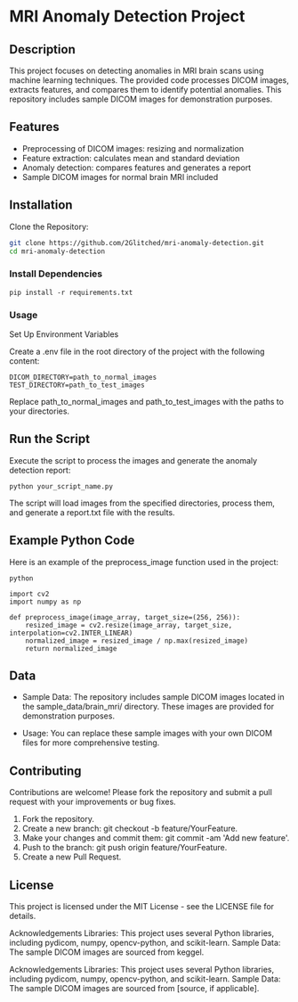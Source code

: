 # MRI Anomaly Detection Project

## Description

This project focuses on detecting anomalies in MRI brain scans using machine learning techniques. The provided code processes DICOM images, extracts features, and compares them to identify potential anomalies. This repository includes sample DICOM images for demonstration purposes.

## Features
* Preprocessing of DICOM images: resizing and normalization
* Feature extraction: calculates mean and standard deviation
* Anomaly detection: compares features and generates a report
* Sample DICOM images for normal brain MRI included
  
## Installation
Clone the Repository:
```bash
git clone https://github.com/2Glitched/mri-anomaly-detection.git
cd mri-anomaly-detection
```

### Install Dependencies
```
pip install -r requirements.txt
```
### Usage

Set Up Environment Variables

Create a .env file in the root directory of the project with the following content:
```
DICOM_DIRECTORY=path_to_normal_images
TEST_DIRECTORY=path_to_test_images
```
Replace path_to_normal_images and path_to_test_images with the paths to your directories.

## Run the Script

Execute the script to process the images and generate the anomaly detection report:

```
python your_script_name.py
```
The script will load images from the specified directories, process them, and generate a report.txt file with the results.

## Example Python Code
Here is an example of the preprocess_image function used in the project:
```
python

import cv2
import numpy as np

def preprocess_image(image_array, target_size=(256, 256)):
    resized_image = cv2.resize(image_array, target_size, interpolation=cv2.INTER_LINEAR)
    normalized_image = resized_image / np.max(resized_image)
    return normalized_image
```

## Data
- Sample Data: The repository includes sample DICOM images located in the sample_data/brain_mri/ directory. These images are provided for demonstration purposes.

- Usage: You can replace these sample images with your own DICOM files for more comprehensive testing.

## Contributing
Contributions are welcome! Please fork the repository and submit a pull request with your improvements or bug fixes.

1. Fork the repository.
2. Create a new branch: git checkout -b feature/YourFeature.
3. Make your changes and commit them: git commit -am 'Add new feature'.
4. Push to the branch: git push origin feature/YourFeature.
5. Create a new Pull Request.

## License
This project is licensed under the MIT License - see the LICENSE file for details.

Acknowledgements
Libraries: This project uses several Python libraries, including pydicom, numpy, opencv-python, and scikit-learn.
Sample Data: The sample DICOM images are sourced from keggel.



Acknowledgements
Libraries: This project uses several Python libraries, including pydicom, numpy, opencv-python, and scikit-learn.
Sample Data: The sample DICOM images are sourced from [source, if applicable].
